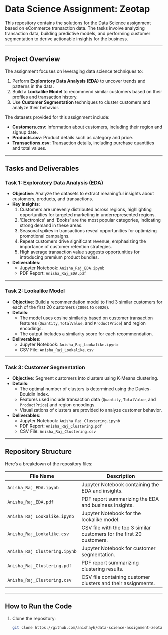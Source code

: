 # Data Science Assignment: Zeotap

This repository contains the solutions for the Data Science assignment based on eCommerce transaction data. The tasks involve analyzing transaction data, building predictive models, and performing customer segmentation to derive actionable insights for the business.

---

## Project Overview
The assignment focuses on leveraging data science techniques to:
1. Perform **Exploratory Data Analysis (EDA)** to uncover trends and patterns in the data.
2. Build a **Lookalike Model** to recommend similar customers based on their profiles and transaction history.
3. Use **Customer Segmentation** techniques to cluster customers and analyze their behavior.

The datasets provided for this assignment include:
- **Customers.csv**: Information about customers, including their region and signup date.
- **Products.csv**: Product details such as category and price.
- **Transactions.csv**: Transaction details, including purchase quantities and total values.

---

## Tasks and Deliverables

### Task 1: Exploratory Data Analysis (EDA)
- **Objective**: Analyze the datasets to extract meaningful insights about customers, products, and transactions.
- **Key Insights**:
  1. Customers are unevenly distributed across regions, highlighting opportunities for targeted marketing in underrepresented regions.
  2. 'Electronics' and 'Books' are the most popular categories, indicating strong demand in these areas.
  3. Seasonal spikes in transactions reveal opportunities for optimizing promotional campaigns.
  4. Repeat customers drive significant revenue, emphasizing the importance of customer retention strategies.
  5. High average transaction value suggests opportunities for introducing premium product bundles.
- **Deliverables**:
  - Jupyter Notebook: `Anisha_Raj_EDA.ipynb`
  - PDF Report: `Anisha_Raj_EDA.pdf`

---

### Task 2: Lookalike Model
- **Objective**: Build a recommendation model to find 3 similar customers for each of the first 20 customers (`C0001` to `C0020`).
- **Details**:
  - The model uses cosine similarity based on customer transaction features (`Quantity`, `TotalValue`, and `ProductPrice`) and region encodings.
  - The output includes a similarity score for each recommendation.
- **Deliverables**:
  - Jupyter Notebook: `Anisha_Raj_Lookalike.ipynb`
  - CSV File: `Anisha_Raj_Lookalike.csv`

---

### Task 3: Customer Segmentation
- **Objective**: Segment customers into clusters using K-Means clustering.
- **Details**:
  - The optimal number of clusters is determined using the Davies-Bouldin Index.
  - Features used include transaction data (`Quantity`, `TotalValue`, and `ProductPrice`) and region encodings.
  - Visualizations of clusters are provided to analyze customer behavior.
- **Deliverables**:
  - Jupyter Notebook: `Anisha_Raj_Clustering.ipynb`
  - PDF Report: `Anisha_Raj_Clustering.pdf`
  - CSV File: `Anisha_Raj_Clustering.csv`

---

## Repository Structure
Here’s a breakdown of the repository files:

| File Name                     | Description                                                    |
|-------------------------------|----------------------------------------------------------------|
| `Anisha_Raj_EDA.ipynb`        | Jupyter Notebook containing the EDA and insights.             |
| `Anisha_Raj_EDA.pdf`          | PDF report summarizing the EDA and business insights.         |
| `Anisha_Raj_Lookalike.ipynb`  | Jupyter Notebook for the lookalike model.                     |
| `Anisha_Raj_Lookalike.csv`    | CSV file with the top 3 similar customers for the first 20 customers. |
| `Anisha_Raj_Clustering.ipynb` | Jupyter Notebook for customer segmentation.                   |
| `Anisha_Raj_Clustering.pdf`   | PDF report summarizing clustering results.                    |
| `Anisha_Raj_Clustering.csv`   | CSV file containing customer clusters and their assignments.  |

---

## How to Run the Code
1. Clone the repository:
   ```bash
   git clone https://github.com/anishayh/data-science-assignment-zeotap.git
